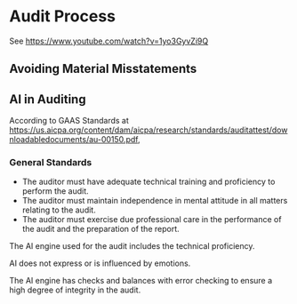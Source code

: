 # Audit Process

See https://www.youtube.com/watch?v=1yo3GyvZi9Q

## Avoiding Material Misstatements


## AI in Auditing

According to GAAS Standards at https://us.aicpa.org/content/dam/aicpa/research/standards/auditattest/downloadabledocuments/au-00150.pdf, 

### General Standards

- The auditor must have adequate technical training and proficiency to perform the audit.
- The auditor must maintain independence in mental attitude in all matters relating to the audit.
- The auditor must exercise due professional care in the performance of the audit and the preparation of the report.

The AI engine used for the audit includes the technical proficiency.

AI does not express or is influenced by emotions.

The AI engine has checks and balances with error checking to ensure a high degree of integrity in the audit.
